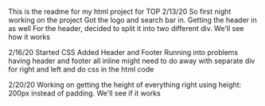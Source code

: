 This is the readme for my html project for TOP 
2/13/20 
    So first night working on the project 
    Got the logo and search bar in. Getting the header in as well
        For the header, decided to split it into two different div. We'll see how it works 

2/16/20 
    Started CSS 
    Added Header and Footer 
    Running into problems having header and footer all inline
        might need to do away with separate div for right and left and do css in the html code

2/20/20 
    Working on getting the height of everything right 
    using height: 200px instead of padding. We'll see if it works 
    
    